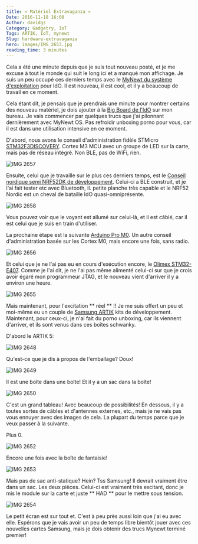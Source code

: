 ```yaml
---
title: « Matériel Extravaganza »
Date: 2016-11-18 16:08
Author: davidgs
Category: Gadgetry, IoT
Tags: ARTIK, IoT, mynewt
Slug: hardware-extravaganza
hero: images/IMG_2653.jpg
reading_time: 3 minutes
---
```


Cela a été une minute depuis que je suis tout nouveau posté, et je me excuse à tout le monde qui suit le long ici et a manqué mon affichage. Je suis un peu occupé ces derniers temps avec le [MyNewt du système d'exploitation](http://mynewt.apache.org) pour IdO. Il est nouveau, il est cool, et il y a beaucoup de travail en ce moment.

Cela étant dit, je pensais que je prendrais une minute pour montrer certains des nouveau matériel, je dois ajouter à la [Big Board de l'IdO](/posts/category/iot/the-big-board-of-iot-devices/) sur mon bureau. Je vais commencer par quelques trucs que j'ai pilonnant dernièrement avec MyNewt OS. Pas refroidir unboxing porno pour vous, car il est dans une utilisation intensive en ce moment.

D'abord, nous avons le conseil d'administration fidèle STMicro [STM32F3DISCOVERY](http://www.st.com/stm32f3discovery/). Cortex M3 MCU avec un groupe de LED sur la carte, mais pas de réseau intégré. Non BLE, pas de WiFi, rien.

![IMG 2657](/posts/category/iot/iot-hardware/images/IMG_2657.jpg)

Ensuite, celui que je travaille sur le plus ces derniers temps, est le [Conseil nordique semi NRF52DK de développement](https://www.nordicsemi.com/eng/Products/Getting-started-with-the-nRF52-Development-Kit). Celui-ci a BLE construit, et je l'ai fait tester etc avec Bluetooth, il. petite planche très capable et le NRF52 Nordic est un cheval de bataille IdO quasi-omniprésente.

![IMG 2658](/posts/category/iot/iot-hardware/images/IMG_2658.jpg)

Vous pouvez voir que le voyant est allumé sur celui-là, et il est câblé, car il est celui que je suis en train d'utiliser.

La prochaine étape est la suivante [Arduino Pro M0](https://www.adafruit.com/products/2417). Un autre conseil d'administration basée sur les Cortex M0, mais encore une fois, sans radio.

![IMG 2656](/posts/category/iot/iot-hardware/images/IMG_2656.jpg)

Et celui que je ne l'ai pas eu en cours d'exécution encore, le [Olimex STM32-E407](https://www.olimex.com/Products/Duino/STM32/OLIMEXINO-STM32/open-source-hardware). Comme je l'ai dit, je ne l'ai pas même alimenté celui-ci sur que je crois avoir égaré mon programmeur JTAG, et le nouveau vient d'arriver il y a environ une heure.

![IMG 2655](/posts/category/iot/iot-hardware/images/IMG_2655.jpg)

Mais maintenant, pour l'excitation ** réel ** !!<drum roll please> Je me suis offert un peu et moi-même eu un couple de [Samsung ARTIK](http://artik.io/) kits de développement. Maintenant, pour ceux-ci, je n'ai fait du porno unboxing, car ils viennent d'arriver, et ils sont venus dans ces boîtes schwanky.

D'abord le ARTIK 5:

![IMG 2648](/posts/category/iot/iot-hardware/images/IMG_2648.jpg)

Qu'est-ce que je dis à propos de l'emballage? Doux!

![IMG 2649](/posts/category/iot/iot-hardware/images/IMG_2649.jpg)

Il est une boîte dans une boîte! Et il y a un sac dans la boîte!

![IMG 2650](/posts/category/iot/iot-hardware/images/IMG_2650.jpg)

C'est un grand tableau! Avec beaucoup de possibilités! En dessous, il y a toutes sortes de câbles et d'antennes externes, etc., mais je ne vais pas vous ennuyer avec des images de cela. La plupart du temps parce que je veux passer à la suivante.

Plus 0.

![IMG 2652](/posts/category/iot/iot-hardware/images/IMG_2652.jpg)

Encore une fois avec la boîte de fantaisie!

![IMG 2653](/posts/category/iot/iot-hardware/images/IMG_2653.jpg)

Mais pas de sac anti-statique? Hein? Tss Samsung! Il devrait vraiment être dans un sac. Les deux pièces. Celui-ci est vraiment très excitant, donc je mis le module sur la carte et juste ** HAD ** pour le mettre sous tension.

![IMG 2654](/posts/category/iot/iot-hardware/images/IMG_2654.jpg)

Le petit écran est sur tout et. C'est à peu près aussi loin que j'ai eu avec elle. Espérons que je vais avoir un peu de temps libre bientôt jouer avec ces nouvelles cartes Samsung, mais je dois obtenir des trucs Mynewt terminé premier!
